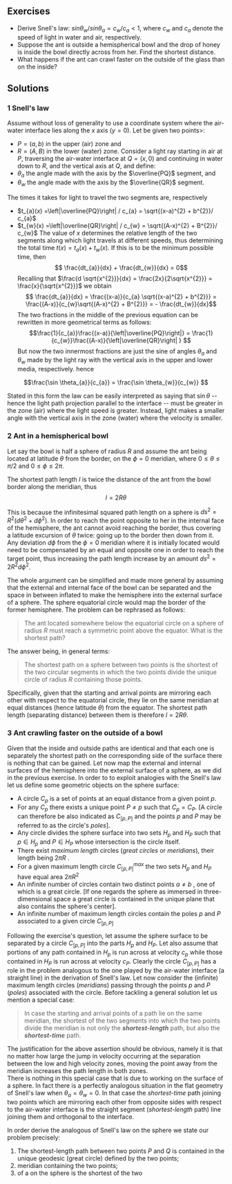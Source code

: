 ## Exercises

 - Derive Snell's law: $sin \theta_{w} / sin \theta_{a} = c_{w}/c_{a} < 1$, where $c_{w}$ and $c_{a}$ denote the speed of light in water and air, respectively.
 - Suppose the ant is outside a hemispherical bowl and the drop of honey is inside the bowl directly across from her. Find the shortest distance.
 - What happens if the ant can crawl faster on the outside of the glass than on the inside? 

## Solutions

### 1 Snell's law
Assume without loss of generality to use a coordinate system where the air-water interface lies along the $x$ axis ($y=0$).
Let be given two points>: 
 - $P=(a,b)$ in the upper (air) zone and 
 - $R=(A,B)$ in the lower (water) zone. 
Consider a light ray starting in air at $P$, traversing the air-water interface at $Q=(x,0)$ and continuing in water down to $R$, and the vertical axis at $Q$, and define: 
 - $\theta_{a}$ the angle made with the axis by the $\overline{PQ}$ segment, and
 - $\theta_{w}$ the angle made with the axis by the $\overline{QR}$ segment.

The times it takes for light to travel the two segments are, respectively
 - $t_{a}(x) =\left|\overline{PQ}\right| / c_{a} = \sqrt{(x-a)^{2} + b^{2}}/ c_{a}$
 - $t_{w}(x) =\left|\overline{QR}\right| / c_{w} = \sqrt{(A-x)^{2} + B^{2}}/ c_{w}$ 
The value of $x$ determines the relative length of the two segments along which light travels at different speeds, thus determining the total time $t(x) = t_{a}(x) + t_{w}(x)$. If this is to be the minimum possible time, then 
$$ \frac{dt_{a}}{dx} + \frac{dt_{w}}{dx} = 0$$
Recalling that $\frac{d \sqrt{x^{2}}}{dx} = \frac{2x}{2\sqrt{x^{2}}} = \frac{x}{\sqrt{x^{2}}}$ we obtain
$$ \frac{dt_{a}}{dx} = \frac{(x-a)}{c_{a} \sqrt{(x-a)^{2} + b^{2}}} = \frac{(A-x)}{c_{w}\sqrt{(A-x)^{2} + B^{2}}}  = - \frac{dt_{w}}{dx}$$
The two fractions in the middle of the previous equation can be rewritten in more geometrical terms as follows:
$$\frac{1}{c_{a}}\frac{(x-a)}{\left|\overline{PQ}\right|} = \frac{1}{c_{w}}\frac{(A-x)}{\left|\overline{QR}\right| }  $$
But now the two innermost fractions are just the sine of angles $\theta_{a}$ and $\theta_{w}$ made by the light ray with the vertical axis in the upper and lower media, respectively. hence

$$\frac{\sin \theta_{a}}{c_{a}} = \frac{\sin \theta_{w}}{c_{w}} $$

Stated in this form the law can be easily interpreted as saying that $\sin \theta$ -- hence the light path projection parallel to the interface -- must be greater in the zone (air) where the light speed is greater. Instead, light makes a smaller angle with the vertical axis in the zone (water) where the velocity is smaller. 

### 2 Ant in a hemispherical bowl
Let say the bowl is half a sphere of radius $R$ and assume the ant being located at latitude $\theta$ from the border, on the $\phi=0$ meridian, where $0 \leq \theta \leq \pi/2$ and $0 \leq \phi \leq 2 \pi$.

The shortest path length $l$ is twice the distance of the ant from the bowl border along the meridian, thus 
$$l = 2 R \theta$$

This is because the infinitesimal squared path length on a sphere is $ds^{2} = R^{2} (d\theta^{2} + d\phi^{2})$. In order to reach the point opposite to her in the internal face of the hemisphere, the ant cannot avoid reaching the border, thus covering a latitude excursion of $\theta$ twice: going up to the border then down from it. Any deviation $d\phi$ from the $\phi=0$ meridian where it is initially located would need to be compensated by an equal and opposite one in order to reach the target point, thus increasing the path length increase by an amount  $ds^{2} = 2 R^{2} d\phi^{2}$.

The whole argument can be simplified and made more general by assuming that the external and internal face of the bowl can be separated and the space in between  inflated to make the hemisphere into the external surface of a sphere. The sphere equatorial circle would map the border of the former hemisphere. The problem can be rephrased as follows: 
> The ant located somewhere below the equatorial circle on a sphere of radius $R$ must reach a symmetric point above the equator. What is the shortest path?

The answer being, in general terms: 

> The shortest path on a sphere between two points is the shortest of
> the two circular segments in which the two points divide the unique
> circle of radius $R$ containing those points. 

Specifically, given that the starting and arrival points are mirroring each other with respect to the equatorial circle, they lie on the same meridian at equal distances (hence latitude $\theta$) from the equator. The shortest path length (separating distance) between them is therefore $l = 2 R  \theta$. 

### 3 Ant crawling faster on the outside of a bowl
Given that the inside and outside paths are identical and that each one is separately the shortest path on the corresponding side of the surface there is nothing that can be gained. 
Let now map the external and internal surfaces of the hemisphere into the external surface of a sphere, as we did in the previous exercise. In order to to exploit analogies with the Snell's law let us define some geometric objects on the sphere surface:
 - A circle $C_{p}$ is a set of points at an equal distance from a given point $p$. 
 - For any  $C_{p}$ there exists a unique point $P \ne p$ such that $C_{p}=C_{P}$. [A circle can therefore be also indicated as $C_{[p,P]}$ and the points $p$ and $P$ may be referred to as the circle's *poles*].
 - Any circle divides the sphere surface into two sets $H_{p}$ and $H_{P}$ such that $p \in H_{p}$ and $P \in H_{P}$ whose intersection is the circle itself. 
 - There exist *maximum length* circles (*great circles* or *meridians*), their length being $2\pi R$  .   
 -  For a given maximum length circle $C^{max}_{[p,P]}$ the two sets $H_{p}$ and $H_{P}$  have equal area $2\pi R^{2}$ 
 - An infinite number of circles contain two distinct points $a \ne b$ , one of which is a great circle. [If one regards the sphere as immersed in three-dimensional space a great circle is contained in the unique plane that also contains the sphere's center].  
 - An infinite number of maximum length circles contain the poles $p$ and $P$ associated to a given circle $C_{[p,P]}$

Following the exercise's question, let assume the sphere surface to be separated by a circle $C_{[p,P]}$ into the parts $H_{p}$ and $H_{P}$. Let also assume that portions of any path contained in $H_{p}$ is run across at velocity $c_{p}$ while those contained in $H_{P}$ is run across at velocity $c_{P}$. 
Clearly the circle $C_{[p,P]}$ has a role in the problem analogous to the one played by the air-water interface (a straight line) in the derivation of Snell's law. 
Let now consider the (infinite) maximum length circles (*meridians*) passing through the points $p$ and $P$ (*poles*) associated with the circle. 
Before tackling a general solution let us mention a special case: 
> In case the starting and arrival points of a path lie on the same
> meridian, the shortest of the two segments into which the two points
> divide the meridian is not only the ***shortest-length*** path, but
> also the ***shortest-time*** path. 

The justification for the above assertion should be obvious, namely it is that no matter how large the jump in velocity occurring at the separation between the low and high velocity zones, moving the point away from the meridian increases the path length in both zones.     
There is nothing in this special case that is due to working on the surface of a sphere. In fact there is a perfectly analogous situation in the flat geometry of Snell's law when $\theta_{a} = \theta_{w} = 0$. In that case the *shortest-time* path joining two points which are mirroring each other from opposite sides with respect to the air-water interface is the straight segment (*shortest-length* path) line joining them and orthogonal to the interface.  

In order derive the analogous of Snell's law on the sphere we state our problem precisely:

 1. The shortest-length path between two points $P$ and $Q$ is contained in the unique geodesic (great circle) defined by the two points; 
 2. meridian containing the two points;
 3. of a on the sphere is the shortest of the two  

<!--stackedit_data:
eyJoaXN0b3J5IjpbLTE2MjA5NDk4MzksNDExNjM4ODI4XX0=
-->